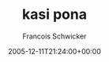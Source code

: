 ---
title: 'kasi pona'
posts: 1
hash: 't461'
author: 'Francois Schwicker'
date: 2005-12-11T21:24:00+00:00
sources:
  - http://forums.tokipona.org/viewtopic.php%3Ft=461.html
---